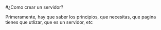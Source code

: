 #¿Como crear un servidor?

Primeramente, hay que saber los principios, que necesitas, que pagina tienes que utlizar, que es un servidor, etc


